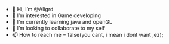 - 👋 Hi, I’m @Aligrd 
- 👀 I’m interested in Game developing
- 🌱 I’m currently learning java and openGL
- 💞️ I’m looking to collaborate to my self
- 📫 How to reach me = false(you cant, i mean i dont want ,ez);

<!---
Aligrd/Aligrd is a ✨ special ✨ repository because its `README.md` (this file) appears on your GitHub profile.
You can click the Preview link to take a look at your changes.
--->
